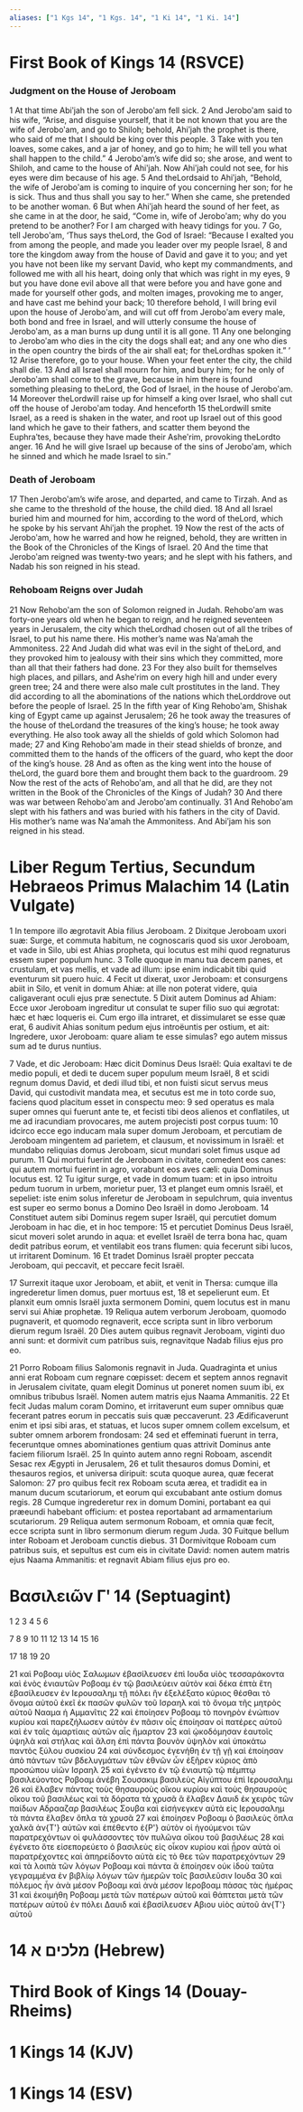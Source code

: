 ```yaml
---
aliases: ["1 Kgs 14", "1 Kgs. 14", "1 Ki 14", "1 Ki. 14"]
---
```



# First Book of Kings 14 (RSVCE)

### Judgment on the House of Jeroboam
1 At that time Abiʹjah the son of Jeroboʹam fell sick.
2 And Jeroboʹam said to his wife, “Arise, and disguise yourself, that it be not known that you are the wife of Jeroboʹam, and go to Shiloh; behold, Ahiʹjah the prophet is there, who said of me that I should be king over this people.
3 Take with you ten loaves, some cakes, and a jar of honey, and go to him; he will tell you what shall happen to the child.”
4 Jeroboʹam’s wife did so; she arose, and went to Shiloh, and came to the house of Ahiʹjah. Now Ahiʹjah could not see, for his eyes were dim because of his age.
5 And theLordsaid to Ahiʹjah, “Behold, the wife of Jeroboʹam is coming to inquire of you concerning her son; for he is sick. Thus and thus shall you say to her.” When she came, she pretended to be another woman.
6 But when Ahiʹjah heard the sound of her feet, as she came in at the door, he said, “Come in, wife of Jeroboʹam; why do you pretend to be another? For I am charged with heavy tidings for you.
7 Go, tell Jeroboʹam, ‘Thus says theLord, the God of Israel: “Because I exalted you from among the people, and made you leader over my people Israel,
8 and tore the kingdom away from the house of David and gave it to you; and yet you have not been like my servant David, who kept my commandments, and followed me with all his heart, doing only that which was right in my eyes,
9 but you have done evil above all that were before you and have gone and made for yourself other gods, and molten images, provoking me to anger, and have cast me behind your back;
10 therefore behold, I will bring evil upon the house of Jeroboʹam, and will cut off from Jeroboʹam every male, both bond and free in Israel, and will utterly consume the house of Jeroboʹam, as a man burns up dung until it is all gone.
11 Any one belonging to Jeroboʹam who dies in the city the dogs shall eat; and any one who dies in the open country the birds of the air shall eat; for theLordhas spoken it.” ’
12 Arise therefore, go to your house. When your feet enter the city, the child shall die.
13 And all Israel shall mourn for him, and bury him; for he only of Jeroboʹam shall come to the grave, because in him there is found something pleasing to theLord, the God of Israel, in the house of Jeroboʹam.
14 Moreover theLordwill raise up for himself a king over Israel, who shall cut off the house of Jeroboʹam today. And henceforth
15 theLordwill smite Israel, as a reed is shaken in the water, and root up Israel out of this good land which he gave to their fathers, and scatter them beyond the Euphraʹtes, because they have made their Asheʹrim, provoking theLordto anger.
16 And he will give Israel up because of the sins of Jeroboʹam, which he sinned and which he made Israel to sin.”
### Death of Jeroboam
17 Then Jeroboʹam’s wife arose, and departed, and came to Tirzah. And as she came to the threshold of the house, the child died.
18 And all Israel buried him and mourned for him, according to the word of theLord, which he spoke by his servant Ahiʹjah the prophet.
19 Now the rest of the acts of Jeroboʹam, how he warred and how he reigned, behold, they are written in the Book of the Chronicles of the Kings of Israel.
20 And the time that Jeroboʹam reigned was twenty-two years; and he slept with his fathers, and Nadab his son reigned in his stead.
### Rehoboam Reigns over Judah
21 Now Rehoboʹam the son of Solomon reigned in Judah. Rehoboʹam was forty-one years old when he began to reign, and he reigned seventeen years in Jerusalem, the city which theLordhad chosen out of all the tribes of Israel, to put his name there. His mother’s name was Naʹamah the Ammonitess.
22 And Judah did what was evil in the sight of theLord, and they provoked him to jealousy with their sins which they committed, more than all that their fathers had done.
23 For they also built for themselves high places, and pillars, and Asheʹrim on every high hill and under every green tree;
24 and there were also male cult prostitutes in the land. They did according to all the abominations of the nations which theLorddrove out before the people of Israel.
25 In the fifth year of King Rehoboʹam, Shishak king of Egypt came up against Jerusalem;
26 he took away the treasures of the house of theLordand the treasures of the king’s house; he took away everything. He also took away all the shields of gold which Solomon had made;
27 and King Rehoboʹam made in their stead shields of bronze, and committed them to the hands of the officers of the guard, who kept the door of the king’s house.
28 And as often as the king went into the house of theLord, the guard bore them and brought them back to the guardroom.
29 Now the rest of the acts of Rehoboʹam, and all that he did, are they not written in the Book of the Chronicles of the Kings of Judah?
30 And there was war between Rehoboʹam and Jeroboʹam continually.
31 And Rehoboʹam slept with his fathers and was buried with his fathers in the city of David. His mother’s name was Naʹamah the Ammonitess. And Abiʹjam his son reigned in his stead.


# Liber Regum Tertius, Secundum Hebraeos Primus Malachim 14 (Latin Vulgate)

1 In tempore illo ægrotavit Abia filius Jeroboam.
2 Dixitque Jeroboam uxori suæ: Surge, et commuta habitum, ne cognoscaris quod sis uxor Jeroboam, et vade in Silo, ubi est Ahias propheta, qui locutus est mihi quod regnaturus essem super populum hunc.
3 Tolle quoque in manu tua decem panes, et crustulam, et vas mellis, et vade ad illum: ipse enim indicabit tibi quid eventurum sit puero huic.
4 Fecit ut dixerat, uxor Jeroboam: et consurgens abiit in Silo, et venit in domum Ahiæ: at ille non poterat videre, quia caligaverant oculi ejus præ senectute.
5 Dixit autem Dominus ad Ahiam: Ecce uxor Jeroboam ingreditur ut consulat te super filio suo qui ægrotat: hæc et hæc loqueris ei. Cum ergo illa intraret, et dissimularet se esse quæ erat,
6 audivit Ahias sonitum pedum ejus introëuntis per ostium, et ait: Ingredere, uxor Jeroboam: quare aliam te esse simulas? ego autem missus sum ad te durus nuntius.

7 Vade, et dic Jeroboam: Hæc dicit Dominus Deus Israël: Quia exaltavi te de medio populi, et dedi te ducem super populum meum Israël,
8 et scidi regnum domus David, et dedi illud tibi, et non fuisti sicut servus meus David, qui custodivit mandata mea, et secutus est me in toto corde suo, faciens quod placitum esset in conspectu meo:
9 sed operatus es mala super omnes qui fuerunt ante te, et fecisti tibi deos alienos et conflatiles, ut me ad iracundiam provocares, me autem projecisti post corpus tuum:
10 idcirco ecce ego inducam mala super domum Jeroboam, et percutiam de Jeroboam mingentem ad parietem, et clausum, et novissimum in Israël: et mundabo reliquias domus Jeroboam, sicut mundari solet fimus usque ad purum.
11 Qui mortui fuerint de Jeroboam in civitate, comedent eos canes: qui autem mortui fuerint in agro, vorabunt eos aves cæli: quia Dominus locutus est.
12 Tu igitur surge, et vade in domum tuam: et in ipso introitu pedum tuorum in urbem, morietur puer,
13 et planget eum omnis Israël, et sepeliet: iste enim solus inferetur de Jeroboam in sepulchrum, quia inventus est super eo sermo bonus a Domino Deo Israël in domo Jeroboam.
14 Constituet autem sibi Dominus regem super Israël, qui percutiet domum Jeroboam in hac die, et in hoc tempore:
15 et percutiet Dominus Deus Israël, sicut moveri solet arundo in aqua: et evellet Israël de terra bona hac, quam dedit patribus eorum, et ventilabit eos trans flumen: quia fecerunt sibi lucos, ut irritarent Dominum.
16 Et tradet Dominus Israël propter peccata Jeroboam, qui peccavit, et peccare fecit Israël.

17 Surrexit itaque uxor Jeroboam, et abiit, et venit in Thersa: cumque illa ingrederetur limen domus, puer mortuus est,
18 et sepelierunt eum. Et planxit eum omnis Israël juxta sermonem Domini, quem locutus est in manu servi sui Ahiæ prophetæ.
19 Reliqua autem verborum Jeroboam, quomodo pugnaverit, et quomodo regnaverit, ecce scripta sunt in libro verborum dierum regum Israël.
20 Dies autem quibus regnavit Jeroboam, viginti duo anni sunt: et dormivit cum patribus suis, regnavitque Nadab filius ejus pro eo.

21 Porro Roboam filius Salomonis regnavit in Juda. Quadraginta et unius anni erat Roboam cum regnare cœpisset: decem et septem annos regnavit in Jerusalem civitate, quam elegit Dominus ut poneret nomen suum ibi, ex omnibus tribubus Israël. Nomen autem matris ejus Naama Ammanitis.
22 Et fecit Judas malum coram Domino, et irritaverunt eum super omnibus quæ fecerant patres eorum in peccatis suis quæ peccaverunt.
23 Ædificaverunt enim et ipsi sibi aras, et statuas, et lucos super omnem collem excelsum, et subter omnem arborem frondosam:
24 sed et effeminati fuerunt in terra, feceruntque omnes abominationes gentium quas attrivit Dominus ante faciem filiorum Israël.
25 In quinto autem anno regni Roboam, ascendit Sesac rex Ægypti in Jerusalem,
26 et tulit thesauros domus Domini, et thesauros regios, et universa diripuit: scuta quoque aurea, quæ fecerat Salomon:
27 pro quibus fecit rex Roboam scuta ærea, et tradidit ea in manum ducum scutariorum, et eorum qui excubabant ante ostium domus regis.
28 Cumque ingrederetur rex in domum Domini, portabant ea qui præeundi habebant officium: et postea reportabant ad armamentarium scutariorum.
29 Reliqua autem sermonum Roboam, et omnia quæ fecit, ecce scripta sunt in libro sermonum dierum regum Juda.
30 Fuitque bellum inter Roboam et Jeroboam cunctis diebus.
31 Dormivitque Roboam cum patribus suis, et sepultus est cum eis in civitate David: nomen autem matris ejus Naama Ammanitis: et regnavit Abiam filius ejus pro eo.


# Βασιλειῶν Γʹ 14 (Septuagint)

1 
2 
3 
4 
5 
6

7 
8 
9 
10 
11 
12 
13 
14 
15 
16

17 
18 
19 
20

21 καὶ Ροβοαμ υἱὸς Σαλωμων ἐβασίλευσεν ἐπὶ Ιουδα υἱὸς τεσσαράκοντα καὶ ἑνὸς ἐνιαυτῶν Ροβοαμ ἐν τῷ βασιλεύειν αὐτὸν καὶ δέκα ἑπτὰ ἔτη ἐβασίλευσεν ἐν Ιερουσαλημ τῇ πόλει ἣν ἐξελέξατο κύριος θέσθαι τὸ ὄνομα αὐτοῦ ἐκεῖ ἐκ πασῶν φυλῶν τοῦ Ισραηλ καὶ τὸ ὄνομα τῆς μητρὸς αὐτοῦ Νααμα ἡ Αμμανῖτις
22 καὶ ἐποίησεν Ροβοαμ τὸ πονηρὸν ἐνώπιον κυρίου καὶ παρεζήλωσεν αὐτὸν ἐν πᾶσιν οἷς ἐποίησαν οἱ πατέρες αὐτοῦ καὶ ἐν ταῖς ἁμαρτίαις αὐτῶν αἷς ἥμαρτον
23 καὶ ᾠκοδόμησαν ἑαυτοῖς ὑψηλὰ καὶ στήλας καὶ ἄλση ἐπὶ πάντα βουνὸν ὑψηλὸν καὶ ὑποκάτω παντὸς ξύλου συσκίου
24 καὶ σύνδεσμος ἐγενήθη ἐν τῇ γῇ καὶ ἐποίησαν ἀπὸ πάντων τῶν βδελυγμάτων τῶν ἐθνῶν ὧν ἐξῆρεν κύριος ἀπὸ προσώπου υἱῶν Ισραηλ
25 καὶ ἐγένετο ἐν τῷ ἐνιαυτῷ τῷ πέμπτῳ βασιλεύοντος Ροβοαμ ἀνέβη Σουσακιμ βασιλεὺς Αἰγύπτου ἐπὶ Ιερουσαλημ
26 καὶ ἔλαβεν πάντας τοὺς θησαυροὺς οἴκου κυρίου καὶ τοὺς θησαυροὺς οἴκου τοῦ βασιλέως καὶ τὰ δόρατα τὰ χρυσᾶ ἃ ἔλαβεν Δαυιδ ἐκ χειρὸς τῶν παίδων Αδρααζαρ βασιλέως Σουβα καὶ εἰσήνεγκεν αὐτὰ εἰς Ιερουσαλημ τὰ πάντα ἔλαβεν ὅπλα τὰ χρυσᾶ
27 καὶ ἐποίησεν Ροβοαμ ὁ βασιλεὺς ὅπλα χαλκᾶ ἀν{T'} αὐτῶν καὶ ἐπέθεντο ἐ{P'} αὐτὸν οἱ ἡγούμενοι τῶν παρατρεχόντων οἱ φυλάσσοντες τὸν πυλῶνα οἴκου τοῦ βασιλέως
28 καὶ ἐγένετο ὅτε εἰσεπορεύετο ὁ βασιλεὺς εἰς οἶκον κυρίου καὶ ᾖρον αὐτὰ οἱ παρατρέχοντες καὶ ἀπηρείδοντο αὐτὰ εἰς τὸ θεε τῶν παρατρεχόντων
29 καὶ τὰ λοιπὰ τῶν λόγων Ροβοαμ καὶ πάντα ἃ ἐποίησεν οὐκ ἰδοὺ ταῦτα γεγραμμένα ἐν βιβλίῳ λόγων τῶν ἡμερῶν τοῖς βασιλεῦσιν Ιουδα
30 καὶ πόλεμος ἦν ἀνὰ μέσον Ροβοαμ καὶ ἀνὰ μέσον Ιεροβοαμ πάσας τὰς ἡμέρας
31 καὶ ἐκοιμήθη Ροβοαμ μετὰ τῶν πατέρων αὐτοῦ καὶ θάπτεται μετὰ τῶν πατέρων αὐτοῦ ἐν πόλει Δαυιδ καὶ ἐβασίλευσεν Αβιου υἱὸς αὐτοῦ ἀν{T'} αὐτοῦ


# 14 מלכים א (Hebrew)


# Third Book of Kings 14 (Douay-Rheims)


# 1 Kings 14 (KJV)


# 1 Kings 14 (ESV)

